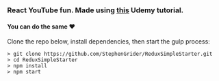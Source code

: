 ### React YouTube fun. Made using [this](https://www.udemy.com/react-redux/) Udemy tutorial.

#### You can do the same :heart:

Clone the repo below, install dependencies, then start the gulp process:

```
> git clone https://github.com/StephenGrider/ReduxSimpleStarter.git
> cd ReduxSimpleStarter
> npm install
> npm start
```
